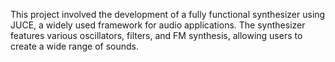 This project involved the development of a fully functional synthesizer using JUCE, a widely used framework for audio applications. The synthesizer features various oscillators, filters, and FM synthesis, allowing users to create a wide range of sounds.

